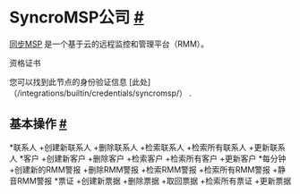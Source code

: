 


 SyncroMSP公司
 [#](#syncromsp "永久链接")
=============================================



[同步MSP](https://syncromsp.com/) 
 是一个基于云的远程监控和管理平台（RMM）。
 




 资格证书
 



 您可以找到此节点的身份验证信息
 [此处]（/integrations/builtin/credentials/syncromsp/）
 .
 




 基本操作
 [#](#基本操作 "永久链接")
-----------------------------------------------------------


*联系人
	+创建新联系人
	+删除联系人
	+检索联系人
	+检索所有联系人
	+更新联系人
*客户
	+创建新客户
	+删除客户
	+检索客户
	+检索所有客户
	+更新客户
*每分钟
	+创建新的RMM警报
	+删除RMM警报
	+检索RMM警报
	+检索所有RMM警报
	+静音RMM警报
*票证
	+创建新票据
	+删除票据
	+取回票据
	+检索所有票证
	+更新票据




